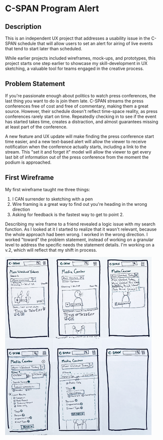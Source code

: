 # C-SPAN Program Alert
## Description
This is an independent UX project that addresses a usability issue in the C-SPAN schedule that will allow users to set an alert for airing of live events that tend to start later than scheduled.

While earlier projects included wireframes, mock-ups, and prototypes, this project starts one step earlier to  showcase my skill-development in UX sketching, a valuable tool for teams engaged in the creative process.

## Problem Statement
If you're passionate enough about politics to watch press conferences, the last thing you want to do is join them late. C-SPAN streams the press conferences free of cost and free of commentary, making them a great source. However, their schedule doesn't reflect time-space reality, as press conferences rarely start on time. Repeatedly checking in to see if the event has started takes time, creates a distraction, and almost guarantees missing at least part of the conference.

A new feature and UX update will make finding the press conference start time easier, and a new text-based alert will allow the viewer to receive notification when the conference actually starts, including a link to the stream. This "set it and forget it" model will allow the viewer to get every last bit of information out of the press conference from the moment the podium is approached.

## First Wireframe

My first wireframe taught me three things:
1.  I CAN surrender to sketching with a pen
2.  Wire framing is a great way to find out you're heading in the wrong direction
3.  Asking for feedback is the fastest way to get to point 2.

Describing my wire frame to a friend revealed a logic issue with my search function. As I looked at it I started to realize that it wasn't relevant, because the whole approach had been wrong. I worked in the wrong direction. I worked "toward" the problem statement, instead of working on a granular level to address the specific needs the statement details. I'm working on a v.2, which will reflect that my shift in process.

<img src="images/early-wf.jpg" width=480>
